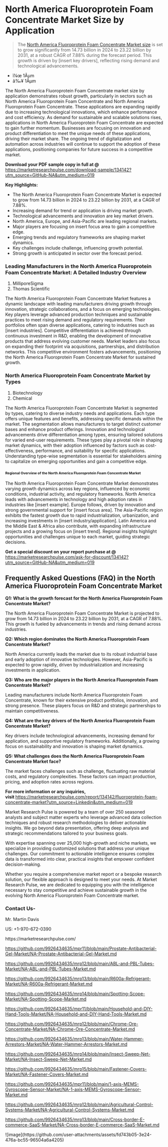 <h1>North America Fluoroprotein Foam Concentrate Market&nbsp;Size by Application</h1><blockquote><p>The <a href="https://marketresearchpulse.com/download-sample/134142?utm_source=GitHub-NA&amp;utm_medium=019">North America Fluoroprotein Foam Concentrate Market size</a> is set to grow significantly from 14.73 billion in 2024 to 23.22 billion by 2031, at a robust CAGR of 7.88% during the forecast period. This growth is driven by [insert key drivers], reflecting rising demand and technological advancements.</p></blockquote><ul><li>ï¼œ 1Âµm<li> â‰¥ 1Âµm</li></ul><p>The North America Fluoroprotein Foam Concentrate market size by application demonstrates robust growth, particularly in sectors such as North America Fluoroprotein Foam Concentrate and North America Fluoroprotein Foam Concentrate. These applications are expanding rapidly due to increasing technological innovations, which enhance performance and cost efficiency. As demand for sustainable and scalable solutions rises, applications in North America Fluoroprotein Foam Concentrate are expected to gain further momentum. Businesses are focusing on innovation and product differentiation to meet the unique needs of these applications, driving their market share. The ongoing trend of digitalization and automation across industries will continue to support the adoption of these applications, positioning companies for future success in a competitive market.</p><p><strong>Download your PDF sample copy in full at @ </strong><a href="https://marketresearchpulse.com/download-sample/134142?utm_source=GitHub-NA&amp;utm_medium=019">https://marketresearchpulse.com/download-sample/134142?utm_source=GitHub-NA&amp;utm_medium=019</a></p><p><strong>Key Highlights: </strong></p><ul><li>The North America Fluoroprotein Foam Concentrate Market is expected to grow from 14.73 billion in 2024 to 23.22 billion by 2031, at a CAGR of 7.88%.</li><li>Increasing demand for trend or application is driving market growth.</li><li>Technological advancements and innovation are key market drivers.</li><li>North America, Europe, and Asia-Pacific are leading regional markets.</li><li>Major players are focusing on insert focus area to gain a competitive edge.</li><li>Emerging trends and regulatory frameworks are shaping market dynamics.</li><li>Key challenges include challenge, influencing growth potential.</li><li>Strong growth is anticipated in sector over the forecast period.</li></ul><h3>Leading Manufacturers in the North America Fluoroprotein Foam Concentrate Market: A Detailed Industry Overview</h3><ol><li>MilliporeSigma</li><li>Thomas Scientific</li></ol><div class="flex max-w-full flex-col flex-grow"><div class="min-h-8 text-message flex w-full flex-col items-end gap-2 whitespace-normal break-words [.text-message+&amp;]:mt-5" dir="auto" data-message-author-role="assistant" data-message-id="fd8432e4-4910-450d-b182-61b7bfb0a01f" data-message-model-slug="gpt-4o"><div class="flex w-full flex-col gap-1 empty:hidden first:pt-[3px]"><div class="markdown prose w-full break-words dark:prose-invert light"><p>The North America Fluoroprotein Foam Concentrate Market features a dynamic landscape with leading manufacturers driving growth through innovation, strategic collaborations, and a focus on emerging technologies. Key players leverage advanced production techniques and sustainable practices to meet rising demand and regulatory requirements. Their portfolios often span diverse applications, catering to industries such as [insert industries]. Competitive differentiation is achieved through continuous investment in R&amp;D, enabling the development of innovative products that address evolving customer needs. Market leaders also focus on expanding their footprint via acquisitions, partnerships, and distribution networks. This competitive environment fosters advancements, positioning the North America Fluoroprotein Foam Concentrate Market for sustained growth.</p></div></div></div></div><h3>North America Fluoroprotein Foam Concentrate Market by Types</h3><ol><li>Biotechnology<li> Chemical</li></ol><div class="flex max-w-full flex-col flex-grow"><div class="min-h-8 text-message flex w-full flex-col items-end gap-2 whitespace-normal break-words [.text-message+&amp;]:mt-5" dir="auto" data-message-author-role="assistant" data-message-id="084470be-0bb7-4664-bddf-5156b4f41249" data-message-model-slug="gpt-4o-mini"><div class="flex w-full flex-col gap-1 empty:hidden first:pt-[3px]"><div class="markdown prose w-full break-words dark:prose-invert light"><p>The North America Fluoroprotein Foam Concentrate Market is segmented by types, catering to diverse industry needs and applications. Each type offers unique features and benefits, addressing specific demands within the market. The segmentation allows manufacturers to target distinct customer bases and enhance product offerings. Innovation and technological advancements drive differentiation among types, ensuring tailored solutions for varied end-user requirements. These types play a pivotal role in shaping market dynamics, with their adoption influenced by factors such as cost-effectiveness, performance, and suitability for specific applications. Understanding type-wise segmentation is essential for stakeholders aiming to capitalize on emerging opportunities and gain a competitive edge.</p></div></div></div></div><h3><span style="font-size: 11px;">Regional Overview of the North America Fluoroprotein Foam Concentrate Market</span></h3><div class="flex max-w-full flex-col flex-grow"><div class="min-h-8 text-message flex w-full flex-col items-end gap-2 whitespace-normal break-words [.text-message+&amp;]:mt-5" dir="auto" data-message-author-role="assistant" data-message-id="e9038762-ce64-4e30-91c9-9bd413514231" data-message-model-slug="gpt-4o-mini"><div class="flex w-full flex-col gap-1 empty:hidden first:pt-[3px]"><div class="markdown prose w-full break-words dark:prose-invert light"><p>The North America Fluoroprotein Foam Concentrate Market demonstrates varying growth dynamics across key regions, influenced by economic conditions, industrial activity, and regulatory frameworks. North America leads with advancements in technology and high adoption rates in industries like [insert example]. Europe follows, driven by innovation and strong governmental support for [insert focus area]. The Asia-Pacific region exhibits the fastest growth due to rapid industrialization, urbanization, and increasing investments in [insert industry/application]. Latin America and the Middle East &amp; Africa also contribute, with expanding infrastructure projects and a growing focus on [insert trend]. Regional insights highlight opportunities and challenges unique to each market, guiding strategic decisions.</p></div></div></div></div><p><strong>Get a special discount on your report purchase at @ </strong><a href="https://marketresearchpulse.com/ask-for-discount/134142?utm_source=GitHub-NA&amp;utm_medium=019">https://marketresearchpulse.com/ask-for-discount/134142?utm_source=GitHub-NA&amp;utm_medium=019</a></p><h2>Frequently Asked Questions (FAQ) in the North America Fluoroprotein Foam Concentrate Market</h2><p><strong>Q1: What is the growth forecast for the North America Fluoroprotein Foam Concentrate Market?</strong></p><p>The North America Fluoroprotein Foam Concentrate Market is projected to grow from 14.73 billion in 2024 to 23.22 billion by 2031, at a CAGR of 7.88%. This growth is fueled by advancements in trends and rising demand across industries.</p><p><strong>Q2: Which region dominates the North America Fluoroprotein Foam Concentrate Market?</strong></p><p>North America currently leads the market due to its robust industrial base and early adoption of innovative technologies. However, Asia-Pacific is expected to grow rapidly, driven by industrialization and increasing investments in application.</p><p><strong>Q3: Who are the major players in the North America Fluoroprotein Foam Concentrate Market?</strong></p><p>Leading manufacturers include North America Fluoroprotein Foam Concentrate, known for their extensive product portfolios, innovation, and strong presence. These players focus on R&amp;D and strategic partnerships to maintain competitiveness.</p><p><strong>Q4: What are the key drivers of the North America Fluoroprotein Foam Concentrate Market?</strong></p><p>Key drivers include technological advancements, increasing demand for application, and supportive regulatory frameworks. Additionally, a growing focus on sustainability and innovation is shaping market dynamics.</p><p><strong>Q5: What challenges does the North America Fluoroprotein Foam Concentrate Market face?</strong></p><p>The market faces challenges such as challenge, fluctuating raw material costs, and regulatory complexities. These factors can impact production, pricing, and adoption rates across regions.</p><p><strong>For more information or any inquiries, visit&nbsp;</strong><a href="https://marketresearchpulse.com/report/134142/fluoroprotein-foam-concentrate-market?utm_source=Linkedin&utm_medium=019">https://marketresearchpulse.com/report/134142/fluoroprotein-foam-concentrate-market?utm_source=Linkedin&utm_medium=019</a></p><p>Market Research Pulse is powered by a team of over 250 seasoned analysts and subject matter experts who leverage advanced data collection techniques and robust research methodologies to deliver actionable insights. We go beyond data presentation, offering deep analysis and strategic recommendations tailored to your business goals.</p><p>With expertise spanning over 25,000 high-growth and niche markets, we specialize in providing customized solutions that address your unique challenges. Our commitment to actionable intelligence ensures complex data is transformed into clear, practical insights that empower confident decision-making.</p><p>Whether you require a comprehensive market report or a bespoke research solution, our flexible approach is designed to meet your needs. At Market Research Pulse, we are dedicated to equipping you with the intelligence necessary to stay competitive and achieve sustainable growth in the evolving North America Fluoroprotein Foam Concentrate market.</p><h3><strong>Contact Us-</strong></h3><p>Mr. Martin Davis</p><p>US: +1-970-672-0390</p><p>https://marketresearchpulse.com/</p><p><a href="https://github.com/9926434635/mpr11/blob/main/Prostate-Antibacterial-Gel-Market/NA-Prostate-Antibacterial-Gel-Market.md">https://github.com/9926434635/mpr11/blob/main/Prostate-Antibacterial-Gel-Market/NA-Prostate-Antibacterial-Gel-Market.md</a></p><p><a href="https://github.com/9926434635/mrp12/blob/main/ABL-and-PBL-Tubes-Market/NA-ABL-and-PBL-Tubes-Market.md">https://github.com/9926434635/mrp12/blob/main/ABL-and-PBL-Tubes-Market/NA-ABL-and-PBL-Tubes-Market.md</a></p><p><a href="https://github.com/9926434635/mrp13/blob/main/R600a-Refrigerant-Market/NA-R600a-Refrigerant-Market.md">https://github.com/9926434635/mrp13/blob/main/R600a-Refrigerant-Market/NA-R600a-Refrigerant-Market.md</a></p><p><a href="https://github.com/9926434635/mrp14/blob/main/Spotting-Scope-Market/NA-Spotting-Scope-Market.md">https://github.com/9926434635/mrp14/blob/main/Spotting-Scope-Market/NA-Spotting-Scope-Market.md</a></p><p><a href="https://github.com/9926434635/mpr11/blob/main/Household-and-DIY-Hand-Tools-Market/NA-Household-and-DIY-Hand-Tools-Market.md">https://github.com/9926434635/mpr11/blob/main/Household-and-DIY-Hand-Tools-Market/NA-Household-and-DIY-Hand-Tools-Market.md</a></p><p><a href="https://github.com/9926434635/mrp12/blob/main/Chrome-Ore-Concentrate-Market/NA-Chrome-Ore-Concentrate-Market.md">https://github.com/9926434635/mrp12/blob/main/Chrome-Ore-Concentrate-Market/NA-Chrome-Ore-Concentrate-Market.md</a></p><p><a href="https://github.com/9926434635/mrp13/blob/main/Water-Hammer-Arrestors-Market/NA-Water-Hammer-Arrestors-Market.md">https://github.com/9926434635/mrp13/blob/main/Water-Hammer-Arrestors-Market/NA-Water-Hammer-Arrestors-Market.md</a></p><p><a href="https://github.com/9926434635/mrp14/blob/main/Insect-Sweep-Net-Market/NA-Insect-Sweep-Net-Market.md">https://github.com/9926434635/mrp14/blob/main/Insect-Sweep-Net-Market/NA-Insect-Sweep-Net-Market.md</a></p><p><a href="https://github.com/9926434635/mrp15/blob/main/Fastener-Covers-Market/NA-Fastener-Covers-Market.md">https://github.com/9926434635/mrp15/blob/main/Fastener-Covers-Market/NA-Fastener-Covers-Market.md</a></p><p><a href="https://github.com/9926434635/mpr11/blob/main/1-axis-MEMS-Gyroscope-Sensor-Market/NA-1-axis-MEMS-Gyroscope-Sensor-Market.md">https://github.com/9926434635/mpr11/blob/main/1-axis-MEMS-Gyroscope-Sensor-Market/NA-1-axis-MEMS-Gyroscope-Sensor-Market.md</a></p><p><a href="https://github.com/9926434635/mrp12/blob/main/Agricultural-Control-Systems-Market/NA-Agricultural-Control-Systems-Market.md">https://github.com/9926434635/mrp12/blob/main/Agricultural-Control-Systems-Market/NA-Agricultural-Control-Systems-Market.md</a></p><p><a href="https://github.com/9926434635/mrp13/blob/main/Cross-border-E-commerce-SaaS-Market/NA-Cross-border-E-commerce-SaaS-Market.md">https://github.com/9926434635/mrp13/blob/main/Cross-border-E-commerce-SaaS-Market/NA-Cross-border-E-commerce-SaaS-Market.md</a></p>
![image](https://github.com/user-attachments/assets/fd743b05-3e24-476a-bc55-96504a6a4205)
